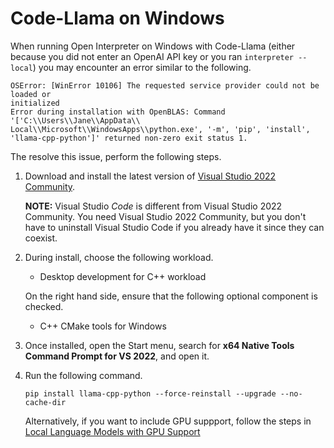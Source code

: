# Code-Llama on Windows

When running Open Interpreter on Windows with Code-Llama (either because you did
not enter an OpenAI API key or you ran `interpreter --local`) you may encounter
an error similar to the following.

```
OSError: [WinError 10106] The requested service provider could not be loaded or
initialized
Error during installation with OpenBLAS: Command '['C:\\Users\\Jane\\AppData\\
Local\\Microsoft\\WindowsApps\\python.exe', '-m', 'pip', 'install',
'llama-cpp-python']' returned non-zero exit status 1.
```

The resolve this issue, perform the following steps.

1.  Download and install the latest version of [Visual Studio 2022
    Community](https://visualstudio.microsoft.com/downloads/).
    
    **NOTE:** Visual Studio _Code_ is different from Visual Studio 2022
    Community. You need Visual Studio 2022 Community, but you don't have to
    uninstall Visual Studio Code if you already have it since they can coexist.

2.  During install, choose the following workload.

    - Desktop development for C++ workload

    On the right hand side, ensure that the following optional component is
    checked.

    - C++ CMake tools for Windows

3.  Once installed, open the Start menu, search for **x64 Native Tools Command
    Prompt for VS 2022**, and open it.

5.  Run the following command.

    ```
    pip install llama-cpp-python --force-reinstall --upgrade --no-cache-dir
    ```

    Alternatively, if you want to include GPU suppport, follow the steps in [Local Language Models with GPU Support](./GPU.md)
